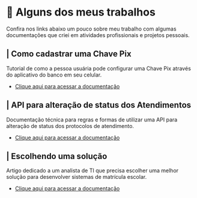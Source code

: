# 📝 Alguns dos meus trabalhos 
Confira nos links abaixo um pouco sobre meu trabalho com algumas documentações que criei em atividades profissionais e projetos pessoais.

## | Como cadastrar uma Chave Pix
Tutorial de como a pessoa usuária pode configurar uma Chave Pix através do aplicativo do banco em seu celular. 
* [Clique aqui para acessar a documentação](https://github.com/lhenriquuee/Como-cadastrar-uma-chave-PIX)

## | API para alteração de status dos Atendimentos
Documentação técnica para regras e formas de utilizar uma API para alteração de status dos protocolos de atendimento. 
* [Clique aqui para acessar a documentação](https://github.com/lhenriquuee/Alterar-o-status-de-atendimento-via-API)

## | Escolhendo uma solução
Artigo dedicado a um analista de TI que precisa escolher uma melhor solução para desenvolver sistemas de matrícula escolar.
* [Clique aqui para acessar a documentação](https://github.com/lhenriquuee/Escolhendo-uma-solucao)
